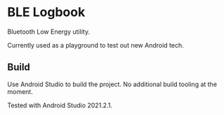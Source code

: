 # BLE Logbook

Bluetooth Low Energy utility.

Currently used as a playground to test out new Android tech.

## Build

Use Android Studio to build the project. No additional build tooling at the moment.

Tested with Android Studio 2021.2.1.
